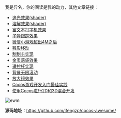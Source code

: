 我是异名，你的阅读是我的动力，其他文章链接：
- [追光效果(shader)](https://mp.weixin.qq.com/s/YFvMAuMqageplRCp9YYgpQ)
- [溶解效果(shader)](https://mp.weixin.qq.com/s/8uu3gyWWMt0gf32XAinl-g)
- [富文本打字机效果](https://mp.weixin.qq.com/s/WlVBzSgCNTNPD2bxXda-mg)
- [子弹跟踪效果](https://mp.weixin.qq.com/s/2egrmJC1AgRXNWuGOIhbXg)
- [微信小游戏超出4M之后](https://mp.weixin.qq.com/s/l8MDHMnVl8eVl8U6krBeDw)
- [残影移动](https://mp.weixin.qq.com/s/fVSj6nyzp4gEfg-CrAeNSg)
- [刮刮卡实现](https://mp.weixin.qq.com/s/MA5BmwcdFjQ6OPd9nPpkYw)
- [金币落袋效果](https://mp.weixin.qq.com/s/TfTfvvzTW0VGL4bKP7M_sQ)
- [遥控杆实现](https://mp.weixin.qq.com/s/U5E-bM8ZOQzHOypc0ffOzQ)
- [背景无限滚动](https://mp.weixin.qq.com/s/nkZ0WLIG6wqoMBnUAfEQjw)
- [放大镜效果](https://mp.weixin.qq.com/s/eSySvsUECwZvrhSTIafDVQ)
- [Cocos游戏开发入门最佳实践](https://mp.weixin.qq.com/s/Zh5fLpNEAU-J8AaMF7ZkYA)
- [使用Cocos进行2D和3D混合开发](https://mp.weixin.qq.com/s/4fI573pRDbm5kGEa1dD3ig)

![ewm](http://cdn.blog.ifengzp.com/cocos-awesome/follow_ewm.png)


**源码地址**：https://github.com/ifengzp/cocos-awesome/

